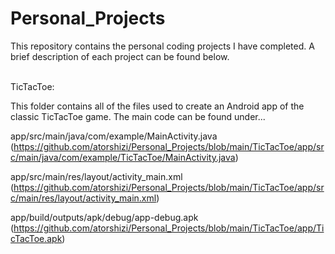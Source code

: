# Personal_Projects
This repository contains the personal coding projects I have completed. A brief description of each project can be found below.
<br /><br />

TicTacToe:

This folder contains all of the files used to create an Android app of the classic TicTacToe game. The main code can be found under...


app/src/main/java/com/example/MainActivity.java
(https://github.com/atorshizi/Personal_Projects/blob/main/TicTacToe/app/src/main/java/com/example/TicTacToe/MainActivity.java)


app/src/main/res/layout/activity_main.xml 
(https://github.com/atorshizi/Personal_Projects/blob/main/TicTacToe/app/src/main/res/layout/activity_main.xml)


app/build/outputs/apk/debug/app-debug.apk\
(https://github.com/atorshizi/Personal_Projects/blob/main/TicTacToe/app/TicTacToe.apk)
